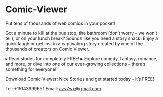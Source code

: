 # Comic-Viewer

Put tens of thousands of web comics in your pocket!

Got a minute to kill at the bus stop, the bathroom (don’t worry – we won’t tell), or on your lunch break? Sounds like you need a story snack! Enjoy a quick laugh or get lost in a captivating story created by one of the thousands of creators on Comic Viewer.

▸ Read stories for completely FREE! 
▸ Explore comedy, fantasy, romance, and more, or dive into one of our ever-growing collections – there’s something for everyone!

Download Comic Viewer: Nice Stories and get started today – it’s FREE!

Tel: +15143999651
Email:  azv7wx@gmail.com
